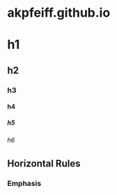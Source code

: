 # akpfeiff.github.io
# h1
## h2
### h3
#### h4
##### h5
###### h6 
## Horizontal Rules
### Emphasis 
